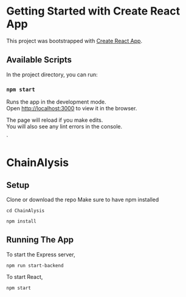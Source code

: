 # Getting Started with Create React App

This project was bootstrapped with [Create React App](https://github.com/facebook/create-react-app).

## Available Scripts

In the project directory, you can run:

### `npm start`

Runs the app in the development mode.\
Open [http://localhost:3000](http://localhost:3000) to view it in the browser.

The page will reload if you make edits.\
You will also see any lint errors in the console.

`
# ChainAlysis

## Setup
Clone or download the repo
Make sure to have npm installed

`cd ChainAlysis`

`npm install`


## Running The App
To start the Express server,

`npm run start-backend`

To start React,

`npm start`








